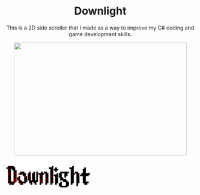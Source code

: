 <h1 align="center">Downlight</h1>

<div style="text-align: center">This is a 2D side scroller that I made as a way to improve my C# coding and game development skills.</div> 

<p align="center">
  <img width="460" height="300" src="C:\Users\Connor Lee\Documents\GitHub\Downlight\Pictures\Downlight_Title25.png">
</p>

![Game Title.](DownLight/Pictures/Downlight_Title25.png)